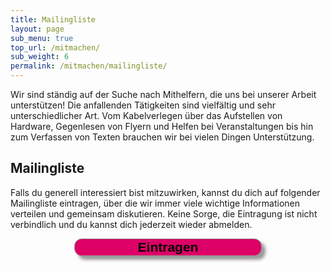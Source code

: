```yaml
---
title: Mailingliste
layout: page
sub_menu: true
top_url: /mitmachen/
sub_weight: 6
permalink: /mitmachen/mailingliste/
---
```


Wir sind ständig auf der Suche nach Mithelfern, die uns bei unserer Arbeit unterstützen! Die anfallenden Tätigkeiten sind vielfältig und sehr unterschiedlicher Art. Vom Kabelverlegen über das Aufstellen von Hardware, Gegenlesen von Flyern und Helfen bei Veranstaltungen bis hin zum Verfassen von Texten brauchen wir bei vielen Dingen Unterstützung.

## Mailingliste

Falls du generell interessiert bist mitzuwirken, kannst du dich auf folgender Mailingliste eintragen, über die wir immer viele wichtige Informationen verteilen und gemeinsam diskutieren. Keine Sorge, die Eintragung ist nicht verbindlich und du kannst dich jederzeit wieder abmelden.

<form>
<div style="text-align: center;">
<input style="width: 300px; cursor: pointer; box-shadow: 6px 6px 5px; #999; -webkit-box-shadow: 6px 6px 5px #999; -moz-box-shadow: 6px 6px 5px #999; font-weight: bold; background: #dc0067; color: #000; border-radius: 12px; border: 1px solid #999; font-size: 150%;" type="button" value="Eintragen" onclick="window.location.href='https://lists.entropia.de/postorius/lists/freifunk-ka.lists.entropia.de/'"/>
</div>
</form>

